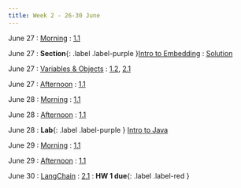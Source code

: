 ```yaml
---
title: Week 2 - 26-30 June
---
```


June 27
: [Morning](../lecture/SRG-Session.3-June23-Th-morning.md)
  : [1.1](#)

June 27
: **Section**{: .label .label-purple }[Intro to Embedding](./lecture/lec10)
  : [Solution](#)

June 27
: [Variables & Objects](#)
  : [1.2](#), [2.1](#)

June 27
: [Afternoon](../lecture/SRG-Session.4-June23-Thu-afternoon.md)
  : [1.1](#)

June 28
: [Morning](../lecture/SRG-Session.3-June23-Th-morning.md)
  : [1.1](#)

June 28
: [Afternoon](../lecture/SRG-Session.4-June23-Thu-afternoon.md)
  : [1.1](#)

June 28
: **Lab**{: .label .label-purple } [Intro to Java](#)

June 29
: [Morning](../lecture/SRG-Session.3-June23-Th-morning.md)
  : [1.1](#)

June 29
: [Afternoon](../lecture/SRG-Session.4-June23-Thu-afternoon.md)
  : [1.1](#)

June 30
: [LangChain](#)
  : [2.1](#)
: **HW 1 due**{: .label .label-red }


